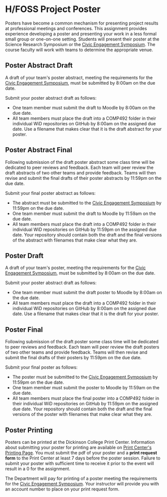 # H/FOSS Project Poster

Posters have become a common mechanism for presenting project results at professional meetings and conferences. This assignment provides experience developing a poster and presenting your work in a less formal small group or one-on-one setting. Students will present their poster at the Science Research Symposium or the [Civic Engagement Symposium](https://www.dickinson.edu/info/20378/civic_engagement/4213/civic_engagement_symposium). The course faculty will work with teams to determine the appropriate venue.

## Poster Abstract Draft

A draft of your team's poster abstract, meeting the requirements for the [Civic Engagement Symposium](https://www.dickinson.edu/info/20378/civic_engagement/4213/civic_engagement_symposium), must be submitted by 8:00am on the due date.

Submit your poster abstract draft as follows:
* One team member must submit the draft to Moodle by 8:00am on the due date.
* All team members must place the draft into a COMP492 folder in their individual WiD repositories on GitHub by 8:00am on the assigned due date.  Use a filename that makes clear that it is the draft abstract for your poster.

## Poster Abstract Final

Following submission of the draft poster abstract some class time will be dedicated to peer reviews and feedback.  Each team will peer review the draft abstracts of two other teams and provide feedback.  Teams will then revise and submit the final drafts of their poster abstracts by 11:59pm on the due date.

Submit your final poster abstract as follows:
* The abstract must be submitted to the [Civic Engagement Symposium](https://www.dickinson.edu/info/20378/civic_engagement/4213/civic_engagement_symposium) by 11:59pm on the due date.
* One team member must submit the draft to Moodle by 11:59am on the due date.
* All team members must place the draft into a COMP492 folder in their individual WiD repositories on GitHub by 11:59pm on the assigned due date.  Your repository should contain both the draft and the final versions of the abstract with filenames that make clear what they are.

## Poster Draft

A draft of your team's poster, meeting the requirements for the [Civic Engagement Symposium](https://www.dickinson.edu/info/20378/civic_engagement/4213/civic_engagement_symposium), must be submitted by 8:00am on the due date.

Submit your poster abstract draft as follows:
* One team member must submit the draft poster to Moodle by 8:00am on the due date.
* All team members must place the draft into a COMP492 folder in their individual WiD repositories on GitHub by 8:00am on the assigned due date. Use a filename that makes clear that it is the draft for your poster.

## Poster Final

Following submission of the draft poster some class time will be dedicated to peer reviews and feedback.  Each team will peer review the draft posters of two other teams and provide feedback.  Teams will then revise and submit the final drafts of their posters by 11:59pm on the due date.

Submit your final poster as follows:
* The poster must be submitted to the [Civic Engagement Symposium](https://www.dickinson.edu/info/20378/civic_engagement/4213/civic_engagement_symposium) by 11:59pm on the due date.
* One team member must submit the poster to Moodle by 11:59am on the due date.
* All team members must place the final poster into a COMP492 folder in their individual WiD repositories on GitHub by 11:59pm on the assigned due date.  Your repository should contain both the draft and the final versions of the poster with filenames that make clear what they are.

## Poster Printing

Posters can be printed at the Dickinson College Print Center.  Information about submitting your poster for printing are available on [Print Center's Printing Page](https://www.dickinson.edu/info/20087/print_center/1603/printing).  You must submit the pdf of your poster and a **print request form** to the Print Center at least 7 days before the poster session.  Failure to submit your poster with sufficient time to receive it prior to the event will result in a 0 for the assignment.

The Department will pay for printing of a poster meeting the requirements for the [Civic Engagement Symposium](https://www.dickinson.edu/info/20378/civic_engagement/4213/civic_engagement_symposium).  Your instructor will provide you with an account number to place on your print request form.
